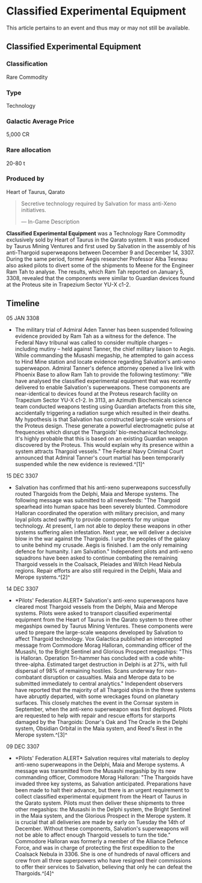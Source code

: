 # Classified Experimental Equipment
This article pertains to an event and thus may or may not still be available.

## Classified Experimental Equipment

### Classification

Rare Commodity

### Type

Technology

### Galactic Average Price

5,000 CR

### Rare allocation

20-80 t

### Produced by

Heart of Taurus, Qarato

> 
> 
> Secretive technology required by Salvation for mass anti-Xeno initiatives.
> 
> 
> — In-Game Description
> 

**Classified Experimental Equipment** was a Technology Rare Commodity exclusively sold by Heart of Taurus in the Qarato system. It was produced by Taurus Mining Ventures and first used by Salvation in the assembly of his anti-Thargoid superweapons between December 9 and December 14, 3307. During the same period, former Aegis researcher Professor Alba Tesreau also asked pilots to divert some of the shipments to Meene for the Engineer Ram Tah to analyse. The results, which Ram Tah reported on January 5, 3308, revealed that the components were similar to Guardian devices found at the Proteus site in Trapezium Sector YU-X c1-2.

## Timeline

05 JAN 3308

- The military trial of Admiral Aden Tanner has been suspended following evidence provided by Ram Tah as a witness for the defence. The Federal Navy tribunal was called to consider multiple charges – including mutiny – held against Tanner, the chief military liaison to Aegis. While commanding the Musashi megaship, he attempted to gain access to Hind Mine station and locate evidence regarding Salvation's anti-xeno superweapon. Admiral Tanner's defence attorney opened a live link with Phoenix Base to allow Ram Tah to provide the following testimony: "We have analysed the classified experimental equipment that was recently delivered to enable Salvation's superweapons. These components are near-identical to devices found at the Proteus research facility on Trapezium Sector YU-X c1-2. In 3113, an Azimuth Biochemicals science team conducted weapons testing using Guardian artefacts from this site, accidentally triggering a radiation surge which resulted in their deaths. My hypothesis is that Salvation has constructed large-scale versions of the Proteus design. These generate a powerful electromagnetic pulse at frequencies which disrupt the Thargoids' bio-mechanical technology. It's highly probable that this is based on an existing Guardian weapon discovered by the Proteus. This would explain why its presence within a system attracts Thargoid vessels." The Federal Navy Criminal Court announced that Admiral Tanner's court martial has been temporarily suspended while the new evidence is reviewed.^[1]^

15 DEC 3307

- Salvation has confirmed that his anti-xeno superweapons successfully routed Thargoids from the Delphi, Maia and Merope systems. The following message was submitted to all newsfeeds: "The Thargoid spearhead into human space has been severely blunted. Commodore Halloran coordinated the operation with military precision, and many loyal pilots acted swiftly to provide components for my unique technology. At present, I am not able to deploy these weapons in other systems suffering alien infestation. Next year, we will deliver a decisive blow in the war against the Thargoids. I urge the peoples of the galaxy to unite behind my crusade. Aegis is finished. I am the only remaining defence for humanity. I am Salvation." Independent pilots and anti-xeno squadrons have been asked to continue combating the remaining Thargoid vessels in the Coalsack, Pleiades and Witch Head Nebula regions. Repair efforts are also still required in the Delphi, Maia and Merope systems.^[2]^

14 DEC 3307

- \*Pilots' Federation ALERT\*
Salvation's anti-xeno superweapons have cleared most Thargoid vessels from the Delphi, Maia and Merope systems. Pilots were asked to transport classified experimental equipment from the Heart of Taurus in the Qarato system to three other megaships owned by Taurus Mining Ventures. These components were used to prepare the large-scale weapons developed by Salvation to affect Thargoid technology. Vox Galactica published an intercepted message from Commodore Morag Halloran, commanding officer of the Musashi, to the Bright Sentinel and Glorious Prospect megaships: "This is Halloran. Operation Tri-hammer has concluded with a code white-three-alpha. Estimated target destruction in Delphi is at 27%, with full dispersal of 98% of remaining hostiles. Scans underway for non-combatant disruption or casualties. Maia and Merope data to be submitted immediately to central analytics." Independent observers have reported that the majority of all Thargoid ships in the three systems have abruptly departed, with some wreckages found on planetary surfaces. This closely matches the event in the Cornsar system in September, when the anti-xeno superweapon was first deployed. Pilots are requested to help with repair and rescue efforts for starports damaged by the Thargoids: Donar's Oak and The Oracle in the Delphi system, Obsidian Orbital in the Maia system, and Reed's Rest in the Merope system.^[3]^

09 DEC 3307

- \*Pilots' Federation ALERT\*
Salvation requires vital materials to deploy anti-xeno superweapons in the Delphi, Maia and Merope systems. A message was transmitted from the Musashi megaship by its new commanding officer, Commodore Morag Halloran: "The Thargoids have invaded three key systems, as Salvation anticipated. Preparations have been made to halt their advance, but there is an urgent requirement to collect classified experimental equipment from the Heart of Taurus in the Qarato system. Pilots must then deliver these shipments to three other megaships: the Musashi in the Delphi system, the Bright Sentinel in the Maia system, and the Glorious Prospect in the Merope system. It is crucial that all deliveries are made by early on Tuesday the 14th of December. Without these components, Salvation's superweapons will not be able to affect enough Thargoid vessels to turn the tide." Commodore Halloran was formerly a member of the Alliance Defence Force, and was in charge of protecting the first expedition to the Coalsack Nebula in 3306. She is one of hundreds of naval officers and crew from all three superpowers who have resigned their commissions to offer their services to Salvation, believing that only he can defeat the Thargoids.^[4]^